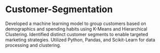# Customer-Segmentation
Developed a machine learning model to group customers based on demographics and spending habits using K-Means and Hierarchical Clustering. Identified distinct customer segments to enable targeted marketing strategies. Utilized Python, Pandas, and Scikit-Learn for data processing and clustering.
